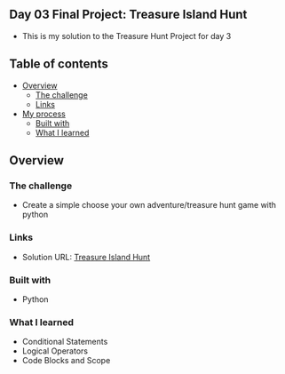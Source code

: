 ## Day 03 Final Project: Treasure Island Hunt

- This is my solution to the Treasure Hunt Project for day 3

## Table of contents

- [Overview](#overview)
  - [The challenge](#the-challenge)
  - [Links](#links)
- [My process](#my-process)
  - [Built with](#built-with)
  - [What I learned](#what-i-learned)

## Overview

### The challenge

- Create a simple choose your own adventure/treasure hunt game with python

### Links

- Solution URL: [Treasure Island Hunt](https://github.com/Nahid-ahmdv/100-Days-of-Python-Bootcamp/tree/master/Day03)

### Built with

- Python

### What I learned
- Conditional Statements
- Logical Operators
- Code Blocks and Scope